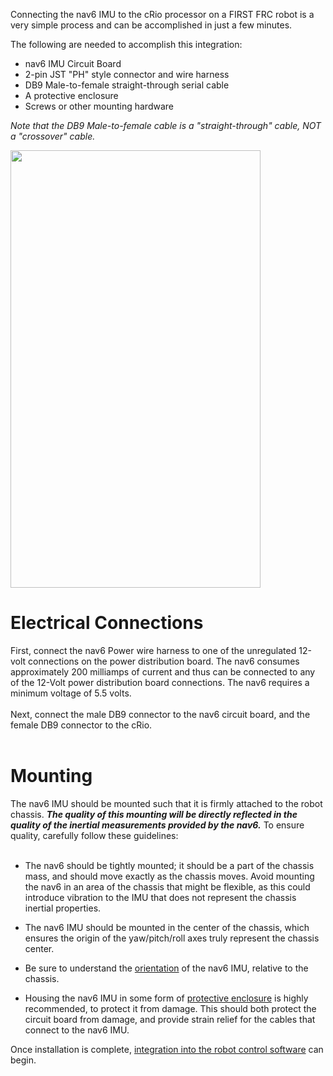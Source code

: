 Connecting the nav6 IMU to the cRio processor on a FIRST FRC robot is a very simple process and can be accomplished in just a few minutes.

The following are needed to accomplish this integration:

  * nav6 IMU Circuit Board
  * 2-pin JST "PH" style connector and wire harness
  * DB9 Male-to-female straight-through serial cable
  * A protective enclosure
  * Screws or other mounting hardware

_Note that the DB9 Male-to-female cable is a "straight-through" cable, NOT a "crossover" cable._

<img src='https://nav6.googlecode.com/svn/trunk/images/FRCMounting.png' height='700px' width='400px'>

<h1>Electrical Connections</h1>

First, connect the nav6 Power wire harness to one of the unregulated 12-volt connections on the power distribution board.  The nav6 consumes approximately 200 milliamps of current and thus can be connected to any of the 12-Volt power distribution board connections.  The nav6 requires a  minimum voltage of 5.5 volts.<br>
<br>
Next, connect the male DB9 connector to the nav6 circuit board, and the female DB9 connector to the cRio.<br>
<br>
<h1>Mounting</h1>

The nav6 IMU should be mounted such that it is firmly attached to the robot chassis.  <i><b>The quality of this mounting will be directly reflected in the quality of the inertial measurements provided by the nav6.</b></i>  To ensure quality, carefully follow these guidelines:<br>
<br>
<ul><li>The nav6 should be tightly mounted; it should be a part of the chassis mass, and should move exactly as the chassis moves.  Avoid mounting the nav6 in an area of the chassis that might be flexible, as this could introduce vibration to the IMU that does not represent the chassis inertial properties.</li></ul>

<ul><li>The nav6 IMU should be mounted in the center of the chassis, which ensures the origin of the yaw/pitch/roll axes truly represent the chassis center.</li></ul>

<ul><li>Be sure to understand the <a href='Orientation.md'>orientation</a> of the nav6 IMU, relative to the chassis.</li></ul>

<ul><li>Housing the nav6 IMU in some form of <a href='Enclosure.md'>protective enclosure</a> is highly recommended, to protect it from damage.  This should both protect the circuit board from damage, and provide strain relief for the cables that connect to the nav6 IMU.</li></ul>

Once installation is complete, <a href='IMUClass.md'>integration into the robot control software</a> can begin.